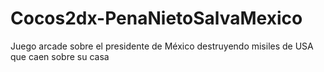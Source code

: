 # Cocos2dx-PenaNietoSalvaMexico
Juego arcade sobre el presidente de México destruyendo misiles de USA que caen sobre su casa
